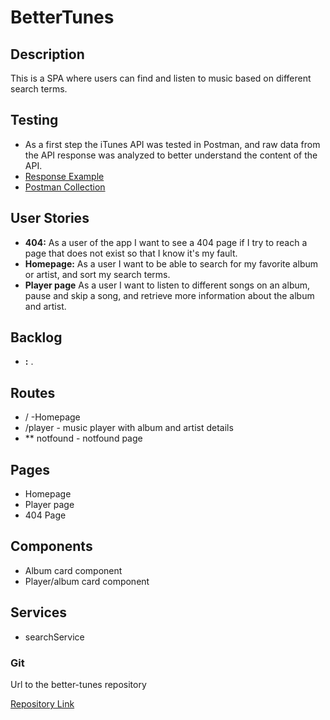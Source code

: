 # BetterTunes

## Description

This is a SPA where users can find and listen to music based on different search terms.

## Testing 
-  As a first step the iTunes API was tested in Postman, and raw data from the API response was analyzed to better understand the content of the API.
- [Response Example](./response-example.json)
- [Postman Collection](./better-tunes.postman_collection.json)

## User Stories

-  **404:** As a user of the app I want to see a 404 page if I try to reach a page that does not exist so that I know it's my fault.
- **Homepage:** As a user I want to be able to search for my favorite album or artist, and sort my search terms.
-  **Player page** As a user I want to listen to different songs on an album, pause and skip a song, and retrieve more information about the album and artist.


## Backlog

-  **:** .


## Routes

- / -Homepage 
- /player - music player with album and artist details 
- ** notfound - notfound page 


## Pages

- Homepage
- Player page
- 404 Page

## Components

- Album card component
- Player/album card component

## Services

- searchService
  

### Git

Url to the better-tunes repository 

[Repository Link](https://github.com/barkrrr/better-tunes)